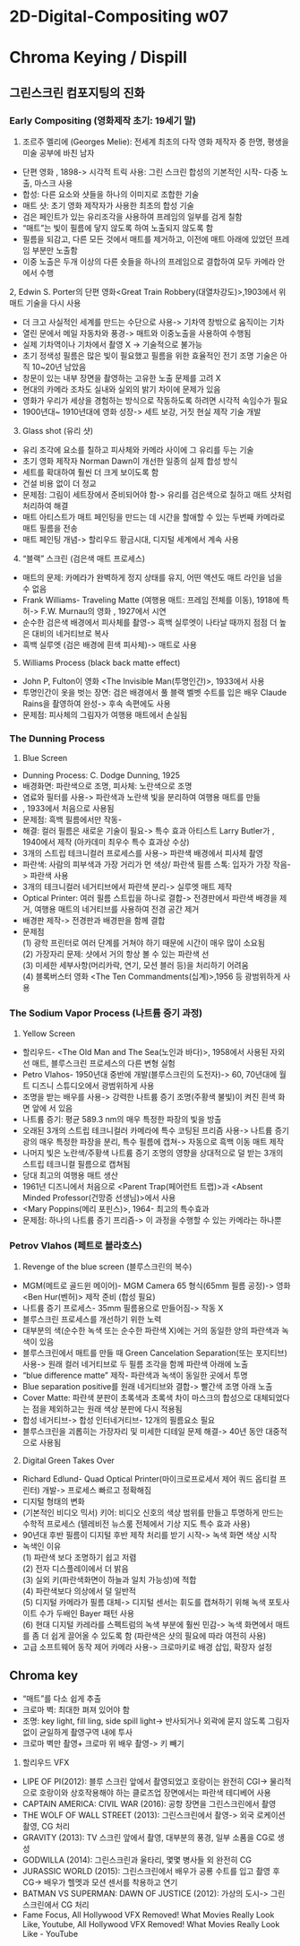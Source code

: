 # 2D-Digital-Compositing w07
Chroma Keying / Dispill
=============
##	그린스크린 컴포지팅의 진화

###	Early Compositing (영화제작 초기: 19세기 말)
1.	조르주 멜리에 (Georges Melie): 전세계 최초의 다작 영화 제작자 중 한명, 평생을 미술 공부에 바친 남자
-	단편 영화 <four heads are better than one>, 1898-> 시각적 트릭 사용: 그린 스크린 합성의 기본적인 시작- 다중 노출, 마스크 사용
-	합성: 다른 요소와 샷들을 하나의 이미지로 조합한 기술
-	매트 샷: 초기 영화 제작자가 사용한 최초의 합성 기술
-	검은 페인트가 있는 유리조각을 사용하여 프레임의 일부를 검게 칠함
-	“매트”는 빛이 필름에 닿지 않도록 하여 노출되지 않도록 함
-	필름을 되감고, 다른 모든 것에서 매트를 제거하고, 이전에 매트 아래에 있었던 프레임 부분만 노출함
-	이중 노출은 두개 이상의 다른 숏들을 하나의 프레임으로 결합하여 모두 카메라 안에서 수행

2,	Edwin S. Porter의 단편 영화<Great Train Robbery(대열차강도)>,1903에서 위 매트 기술을 다시 사용
-	더 크고 사실적인 세계를 만드는 수단으로 사용-> 기차역 창밖으로 움직이는 기차
-	열린 문에서 메일 자동차와 풍경-> 매트와 이중노출을 사용하여 수행됨
-	실제 기차역이나 기차에서 촬영 X -> 기술적으로 불가능
-	초기 정색성 필름은 많은 빛이 필요했고 필름을 위한 효율적인 전기 조명 기술은 아직 10~20년 남았음
-	창문이 있는 내부 장면을 촬영하는 고유한 노출 문제를 고려 X
-	현대의 카메라 조차도 실내와 실외의 밝기 차이에 문제가 있음
-	영화가 우리가 세상을 경험하는 방식으로 작동하도록 하려면 시각적 속임수가 필요
-	1900년대~ 1910년대에 영화 성장-> 세트 보강, 거짓 현실 제작 기술 개발

3.	Glass shot (유리 샷)
-	유리 조각에 요소를 칠하고 피사체와 카메라 사이에 그 유리를 두는 기술
-	초기 영화 제작자 Norman Dawn이 개선한 일종의 실제 합성 방식
-	세트를 확대하여 훨씬 더 크게 보이도록 함
-	건설 비용 없이 더 정교
-	문제점: 그림이 세트장에서 준비되어야 함-> 유리를 검은색으로 칠하고 매트 샷처럼 처리하여 해결
-	매트 아티스트가 매트 페인팅을 만드는 데 시간을 할애할 수 있는 두번째 카메라로 매트 필름을 전송
-	매트 페인팅 개념-> 할리우드 황금시대, 디지털 세계에서 계속 사용

4.	“블랙” 스크린 (검은색 매트 프로세스)
-	매트의 문제: 카메라가 완벽하게 정지 상태를 유지, 어떤 액션도 매트 라인을 넘을 수 없음
-	Frank Williams- Traveling Matte (여행용 매트: 프레임 전체를 이동), 1918에 특허-> F.W. Murnau의 영화 <Sunrise>, 1927에서 시연
-	순수한 검은색 배경에서 피사체를 촬영-> 흑백 실루엣이 나타날 때까지 점점 더 높은 대비의 네거티브로 복사
-	흑백 실루엣 (검은 배경에 흰색 피사체)-> 매트로 사용

5.	Williams Process (black back matte effect)
-	John P, Fulton이 영화 <The Invisible Man(투명인간)>, 1933에서 사용
-	투명인간이 옷을 벗는 장면: 검은 배경에서 풀 블랙 벨벳 수트를 입은 배우 Claude Rains을 촬영하여 완성-> 후속 속편에도 사용
-	문제점: 피사체의 그림자가 여행용 매트에서 손실됨

###	The Dunning Process
1.	Blue Screen
-	Dunning Process: C. Dodge Dunning, 1925
-	배경화면: 파란색으로 조명, 피사체: 노란색으로 조명
-	염료와 필터를 사용-> 파란색과 노란색 빛을 분리하여 여행용 매트를 만듦
-	<King Kong>, 1933에서 처음으로 사용됨
-	문제점: 흑백 필름에서만 작동-
-	해결: 컬러 필름은 새로운 기술이 필요-> 특수 효과 아티스트 Larry Butler가 <The Thief of Bagdad>, 1940에서 제작 (아카데미 최우수 특수 효과상 수상)
-	3개의 스트립 테크니컬러 프로세스를 사용-> 파란색 배경에서 피사체 촬영
-	파란색: 사람의 피부색과 가장 거리가 먼 색상/ 파란색 필름 스톡: 입자가 가장 작음-> 파란색 사용
-	3개의 테크니컬러 네거티브에서 파란색 분리-> 실루엣 매트 제작
-	Optical Printer: 여러 필름 스트립을 하나로 결합-> 전경판에서 파란색 배경을 제거, 여행용 매트의 네거티브를 사용하여 전경 공간 제거
-	배경판 제작-> 전경판과 배경판을 함께 결합
-	문제점      
(1) 광학 프린터로 여러 단계를 거쳐야 하기 때문에 시간이 매우 많이 소요됨      
(2) 가장자리 문제: 샷에서 거의 항상 볼 수 있는 파란색 선      
(3) 미세한 세부사항(머리카락, 연기, 모션 블러 등)을 처리하기 어려움      
(4) 블록버스터 영화 <The Ten Commandments(십계)>,1956 등 광범위하게 사용      
  
###	The Sodium Vapor Process (나트륨 증기 과정)
1.	Yellow Screen
-	할리우드- <The Old Man and The Sea(노인과 바다)>, 1958에서 사용된 자외선 매트, 블루스크린 프로세스의 다른 변형 실험
-	Petro Vlahos- 1950년대 중반에 개발(블루스크린의 도전자)-> 60, 70년대에 월트 디즈니 스튜디오에서 광범위하게 사용
-	조명을 받는 배우를 사용-> 강력한 나트륨 증기 조명(주황색 불빛)이 켜진 흰색 화면 앞에 서 있음
-	나트륨 증기: 평균 589.3 nm의 매우 특정한 파장의 빛을 방출
-	오래된 3개의 스트립 테크니컬러 카메라에 특수 코팅된 프리즘 사용-> 나트륨 증기광의 매우 특정한 파장을 분리, 특수 필름에 캡쳐-> 자동으로 흑백 이동 매트 제작
-	나머지 빛은 노란색/주황색 나트륨 증기 조명의 영향을 상대적으로 덜 받는 3개의 스트립 테크니컬 필름으로 캡쳐됨
-	당대 최고의 여행용 매트 생산
-	1961년 디즈니에서 처음으로 <Parent Trap(페어런트 트랩)>과 <Absent Minded Professor(건망증 선생님)>에서 사용
-	<Mary Poppins(메리 포핀스)>, 1964- 최고의 특수효과
-	문제점: 하나의 나트륨 증기 프리즘-> 이 과정을 수행할 수 있는 카메라는 하나뿐

###	Petrov Vlahos (페트로 블라호스)
1.	Revenge of the blue screen (블루스크린의 복수)
-	MGM(메트로 골드윈 메이어)- MGM Camera 65 형식(65mm 필름 공정)-> 영화 <Ben Hur(벤허)> 제작 준비 (합성 필요)
-	나트륨 증기 프로세스- 35mm 필름용으로 만들어짐-> 작동 X
-	블루스크린 프로세스를 개선하기 위한 노력
-	대부분의 색(순수한 녹색 또는 순수한 파란색 X)에는 거의 동일한 양의 파란색과 녹색이 있음
-	블루스크린에서 매트를 만들 때 Green Cancelation Separation(또는 포지티브) 사용-> 원래 컬러 네거티브로 두 필름 조각을 함께 파란색 아래에 노출
-	“blue difference matte” 제작- 파란색과 녹색이 동일한 곳에서 투명
-	Blue separation positive를 원래 네거티브와 결합-> 빨간색 조명 아래 노출
-	Cover Matte: 파란색 분판이 초록색과 초록색 차이 마스크의 합성으로 대체되었다는 점을 제외하고는 원래 색상 분판에 다시 적용됨
-	합성 네거티브-> 합성 인터네거티브- 12개의 필름요소 필요
-	블루스크린을 괴롭히는 가장자리 및 미세한 디테일 문제 해결-> 40년 동안 대중적으로 사용됨

2.	Digital Green Takes Over
-	Richard Edlund- Quad Optical Printer(마이크로프로세서 제어 쿼드 옵티컬 프린터) 개발-> 프로세스 빠르고 정확해짐
-	디지털 형태의 변화
-	(기본적인 비디오 믹서) 키어: 비디오 신호의 색상 범위를 만들고 투명하게 만드는 수학적 프로세스 (텔레비전 뉴스룸 전체에서 기상 지도 특수 효과 사용)
-	90년대 후반 필름이 디지털 후반 제작 처리를 받기 시작-> 녹색 화면 색상 시작
-	녹색인 이유      
(1)	파란색 보다 조명하기 쉽고 저렴      
(2)	전자 디스플레이에서 더 밝음      
(3)	실외 키(파란색화면이 하늘과 일치 가능성)에 적합      
(4)	파란색보다 의상에서 덜 일반적      
(5)	디지털 카메라가 필름 대체-> 디지털 센서는 휘도를 캡쳐하기 위해 녹색 포토사이트 수가 두배인 Bayer 패턴 사용      
(6)	현대 디지털 카레라를 스펙트럼의 녹색 부분에 훨씬 민감-> 녹색 화면에서 매트를 좀 더 쉽게 끌어올 수 있도록 함 (파란색은 샷의 필요에 따라 여전히 사용)      
-	고급 소프트웨어 동작 제어 카메라 사용-> 크로마키로 배경 삽입, 확장자 설정

##	Chroma key
-	“매트”를 다소 쉽게 추출
-	크로마 벽: 최대한 펴져 있어야 함
-	조명: key light, fill ling, side spill light-> 반사되거나 외곽에 묻지 않도록 그림자 없이 균일하게 촬영구역 내에 투사
-	크로마 벽만 촬영+ 크로마 위 배우 촬영-> 키 빼기

1.	할리우드 VFX
-	LIPE OF PI(2012): 블루 스크린 앞에서 촬영되었고 호랑이는 완전히 CGI-> 물리적으로 호랑이와 상호작용해야 하는 클로즈업 장면에서는 파란색 테디베어 사용
-	CAPTAIN AMERICA: CIVIL WAR (2016): 공항 장면을 그린스크린에서 촬영
-	THE WOLF OF WALL STREET (2013): 그린스크린에서 촬영-> 외국 로케이션 촬영, CG 처리
-	GRAVITY (2013): TV 스크린 앞에서 촬영, 대부분의 풍경, 일부 소품을 CG로 생성
-	GODWILLA (2014): 그린스크린과 울타리, 몇몇 병사들 외 완전히 CG
-	JURASSIC WORLD (2015): 그린스크린에서 배우가 공룡 수트를 입고 촬영 후 CG-> 배우가 헬멧과 모션 센서를 착용하고 연기
-	BATMAN VS SUPERMAN: DAWN OF JUSTICE (2012): 가상의 도시-> 그린스크린에서 CG 처리
-	Fame Focus, All Hollywood VFX Removed! What Movies Really Look Like, Youtube, All Hollywood VFX Removed! What Movies Really Look Like - YouTube
